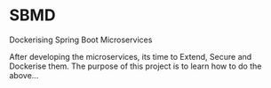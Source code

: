 # SBMD
Dockerising Spring Boot Microservices 

After developing the microservices, its time to Extend, Secure and Dockerise them.
The purpose of this project is to learn how to do the above...

